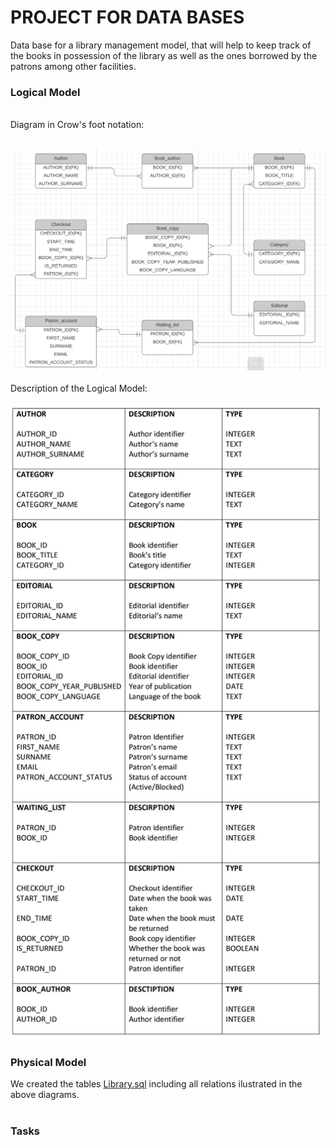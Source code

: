# PROJECT FOR DATA BASES


Data base for a library management model, that will help to keep track of the books in possession of the library as well as the ones borrowed  by  the patrons among other facilities.
### Logical Model
<br>
Diagram in Crow's foot notation:
<br>
<br>

[![logical_model](https://github.com/0sant1ago/DATA_BASES/blob/main/Logical_model%20(1).png)](https://github.com/0sant1ago/DATA_BASES/blob/main/Logical_model%20(1).png)
<br>
<br>
Description of the Logical Model:
<br>
<br>
[![description_log_model](https://github.com/0sant1ago/DATA_BASES/blob/main/Description_Logical_Model.jpg)](https://github.com/0sant1ago/DATA_BASES/blob/main/Description_Logical_Model.jpg)
### Physical Model
We created the tables [Library.sql](https://github.com/0sant1ago/DATA_BASES/blob/main/Library_database.sql) including all relations ilustrated in the above diagrams.
<br>
<br>
### Tasks

